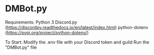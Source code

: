 # DMBot.py
 
Requirements:
Python 3
Discord.py (https://discordpy.readthedocs.io/en/latest/index.html)
python-dotenv (https://pypi.org/project/python-dotenv/)

To Start:
Modify the .env file with your Discord token and guild
Run the "DMBot.py" file

